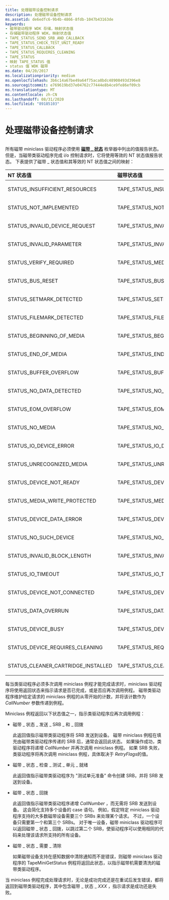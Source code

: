 ```yaml
---
title: 处理磁带设备控制请求
description: 处理磁带设备控制请求
ms.assetid: de6edfc6-9b4b-4866-8fdb-1047b43163de
keywords:
- 磁带驱动程序 WDK 存储，映射状态值
- 存储磁带驱动程序 WDK，映射状态值
- TAPE_STATUS_SEND_SRB_AND_CALLBACK
- TAPE_STATUS_CHECK_TEST_UNIT_READY
- TAPE_STATUS_CALLBACK
- TAPE_STATUS_REQUIRES_CLEANING
- TAPE_STATUS
- 映射 TAPE_STATUS 值
- status 值 WDK 磁带
ms.date: 04/20/2017
ms.localizationpriority: medium
ms.openlocfilehash: 3b6c14a67be49a64f75aca8bdc48908493d396e8
ms.sourcegitcommit: e769619bd37e04762c77444e8b4ce9fe86ef09cb
ms.translationtype: MT
ms.contentlocale: zh-CN
ms.lasthandoff: 08/31/2020
ms.locfileid: "89185103"
---
```

# <a name="processing-tape-device-control-requests"></a>处理磁带设备控制请求


## <span id="ddk_processing_tape_device_control_requests_kg"></span><span id="DDK_PROCESSING_TAPE_DEVICE_CONTROL_REQUESTS_KG"></span>


所有磁带 miniclass 驱动程序必须使用 [**磁带 \_ 状态**](/windows-hardware/drivers/ddi/minitape/ne-minitape-_tape_status) 枚举器中列出的值报告状态。 但是，当磁带类驱动程序完成 i/o 控制请求时，它将使用等效的 NT 状态值报告状态。 下表提供了磁带 \_ 状态值和其等效的 NT 状态值之间的映射：

<table>
<colgroup>
<col width="50%" />
<col width="50%" />
</colgroup>
<thead>
<tr class="header">
<th align="left">NT 状态值</th>
<th align="left">磁带状态值</th>
</tr>
</thead>
<tbody>
<tr class="odd">
<td align="left"><p>STATUS_INSUFFICIENT_RESOURCES</p></td>
<td align="left"><p>TAPE_STATUS_INSUFFICIENT_RESOURCES</p></td>
</tr>
<tr class="even">
<td align="left"><p>STATUS_NOT_IMPLEMENTED</p></td>
<td align="left"><p>TAPE_STATUS_NOT_IMPLEMENTED</p></td>
</tr>
<tr class="odd">
<td align="left"><p>STATUS_INVALID_DEVICE_REQUEST</p></td>
<td align="left"><p>TAPE_STATUS_INVALID_DEVICE_REQUEST</p></td>
</tr>
<tr class="even">
<td align="left"><p>STATUS_INVALID_PARAMETER</p></td>
<td align="left"><p>TAPE_STATUS_INVALID_PARAMETER</p></td>
</tr>
<tr class="odd">
<td align="left"><p>STATUS_VERIFY_REQUIRED</p></td>
<td align="left"><p>TAPE_STATUS_MEDIA_CHANGED</p></td>
</tr>
<tr class="even">
<td align="left"><p>STATUS_BUS_RESET</p></td>
<td align="left"><p>TAPE_STATUS_BUS_RESET</p></td>
</tr>
<tr class="odd">
<td align="left"><p>STATUS_SETMARK_DETECTED</p></td>
<td align="left"><p>TAPE_STATUS_SETMARK_DETECTED</p></td>
</tr>
<tr class="even">
<td align="left"><p>STATUS_FILEMARK_DETECTED</p></td>
<td align="left"><p>TAPE_STATUS_FILEMARK_DETECTED</p></td>
</tr>
<tr class="odd">
<td align="left"><p>STATUS_BEGINNING_OF_MEDIA</p></td>
<td align="left"><p>TAPE_STATUS_BEGINNING_OF_MEDIA</p></td>
</tr>
<tr class="even">
<td align="left"><p>STATUS_END_OF_MEDIA</p></td>
<td align="left"><p>TAPE_STATUS_END_OF_MEDIA</p></td>
</tr>
<tr class="odd">
<td align="left"><p>STATUS_BUFFER_OVERFLOW</p></td>
<td align="left"><p>TAPE_STATUS_BUFFER_OVERFLOW</p></td>
</tr>
<tr class="even">
<td align="left"><p>STATUS_NO_DATA_DETECTED</p></td>
<td align="left"><p>TAPE_STATUS_NO_DATA_DETECTED</p></td>
</tr>
<tr class="odd">
<td align="left"><p>STATUS_EOM_OVERFLOW</p></td>
<td align="left"><p>TAPE_STATUS_EOM_OVERFLOW</p></td>
</tr>
<tr class="even">
<td align="left"><p>STATUS_NO_MEDIA</p></td>
<td align="left"><p>TAPE_STATUS_NO_MEDIA</p></td>
</tr>
<tr class="odd">
<td align="left"><p>STATUS_IO_DEVICE_ERROR</p></td>
<td align="left"><p>TAPE_STATUS_IO_DEVICE_ERROR</p></td>
</tr>
<tr class="even">
<td align="left"><p>STATUS_UNRECOGNIZED_MEDIA</p></td>
<td align="left"><p>TAPE_STATUS_UNRECOGNIZED_MEDIA</p></td>
</tr>
<tr class="odd">
<td align="left"><p>STATUS_DEVICE_NOT_READY</p></td>
<td align="left"><p>TAPE_STATUS_DEVICE_NOT_READY</p></td>
</tr>
<tr class="even">
<td align="left"><p>STATUS_MEDIA_WRITE_PROTECTED</p></td>
<td align="left"><p>TAPE_STATUS_MEDIA_WRITE_PROTECTED</p></td>
</tr>
<tr class="odd">
<td align="left"><p>STATUS_DEVICE_DATA_ERROR</p></td>
<td align="left"><p>TAPE_STATUS_DEVICE_DATA_ERROR</p></td>
</tr>
<tr class="even">
<td align="left"><p>STATUS_NO_SUCH_DEVICE</p></td>
<td align="left"><p>TAPE_STATUS_NO_SUCH_DEVICE</p></td>
</tr>
<tr class="odd">
<td align="left"><p>STATUS_INVALID_BLOCK_LENGTH</p></td>
<td align="left"><p>TAPE_STATUS_INVALID_BLOCK_LENGTH</p></td>
</tr>
<tr class="even">
<td align="left"><p>STATUS_IO_TIMEOUT</p></td>
<td align="left"><p>TAPE_STATUS_IO_TIMEOUT</p></td>
</tr>
<tr class="odd">
<td align="left"><p>STATUS_DEVICE_NOT_CONNECTED</p></td>
<td align="left"><p>TAPE_STATUS_DEVICE_NOT_CONNECTED</p></td>
</tr>
<tr class="even">
<td align="left"><p>STATUS_DATA_OVERRUN</p></td>
<td align="left"><p>TAPE_STATUS_DATA_OVERRUN</p></td>
</tr>
<tr class="odd">
<td align="left"><p>STATUS_DEVICE_BUSY</p></td>
<td align="left"><p>TAPE_STATUS_DEVICE_BUSY</p></td>
</tr>
<tr class="even">
<td align="left"><p>STATUS_DEVICE_REQUIRES_CLEANING</p></td>
<td align="left"><p>TAPE_STATUS_REQUIRES_CLEANING</p></td>
</tr>
<tr class="odd">
<td align="left"><p>STATUS_CLEANER_CARTRIDGE_INSTALLED</p></td>
<td align="left"><p>TAPE_STATUS_CLEANER_CARTRIDGE_INSTALLED</p></td>
</tr>
</tbody>
</table>

 

每当类驱动程序必须多次调用 miniclass 例程才能完成请求时，miniclass 驱动程序将使用返回状态来指示请求是否已完成，或是否应再次调用例程。 磁带类驱动程序维护给定请求的 miniclass 例程的从零开始的计数，并将该计数作为 *CallNumber* 参数传递到例程。

Miniclass 例程返回以下状态值之一，指示类驱动程序应再次调用例程：

-   磁带 \_ 状态 \_ 发送 \_ SRB \_ 和 \_ 回拨

    此返回值指示磁带类驱动程序将 SRB 发送到设备。 磁带 miniclass 例程在填充由磁带类驱动程序传递的 SRB 后，通常会返回此状态。 如果操作成功，类驱动程序将递增 *CallNumber* 并再次调用 miniclass 例程。 如果 SRB 失败，类驱动程序将再次调用 miniclass 例程，具体取决于 *RetryFlags*的值。

-   磁带 \_ 状态 \_ 检查 \_ 测试 \_ 单元 \_ 就绪

    此返回值指示磁带类驱动程序为 "测试单元准备" 命令创建 SRB，并将 SRB 发送到设备。

-   磁带 \_ 状态 \_ 回拨

    此返回值指示磁带类驱动程序递增 *CallNumber* ，而无需将 SRB 发送到设备。 这会简化支持多个设备的 case 语句。 例如，假定特定 miniclass 驱动程序支持的大多数磁带设备需要三个 SRBs 来处理某个请求。 不过，一个设备只需要第一个和第三个 SRBs。 对于唯一设备，磁带 miniclass 驱动程序可以返回磁带 \_ 状态 \_ 回拨，以跳过第二个 SRB，使驱动程序可以使用相同的代码来处理该请求所支持的所有设备。

-   磁带 \_ 状态 \_ 需要 \_ 清除

    如果磁带设备支持在感知数据中清除通知而不是错误，则磁带 miniclass 驱动程序的 TapeMiniGetStatus 例程将返回此状态，以指示磁带机需要清洗的磁带类驱动程序。

当 miniclass 例程完成处理请求时，无论是成功完成还是在重试后发生错误，都将返回到磁带类驱动程序，其中包含磁带 \_ 状态 \_ *XXX* ，指示请求是成功还是失败。

 

